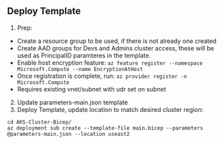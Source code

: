 ## Deploy Template

1. Prep:
- Create a resource group to be used, if there is not already one created
- Create AAD groups for Devs and Admins cluster access, these will be used as PrincipalID paramteres in the template.
- Enable host encryption feature:
  `az feature register --namespace  Microsoft.Compute --name EncryptionAtHost`
- Once registration is complete, run: `az provider register -n Microsoft.Compute`
- Requires existing vnet/subnet with udr set on subnet
2. Update parameters-main.json template
3. Deploy Template, update location to match desired cluster region:
```
cd AKS-Cluster-Bicep/
az deployment sub create --template-file main.bicep --parameters @parameters-main.json --location useast2
```